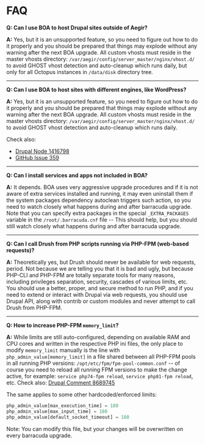 # FAQ

**Q: Can I use BOA to host Drupal sites outside of Aegir?**

**A:** Yes, but it is an unsupported feature, so you need to figure out how to do it properly and you should be prepared that things may explode without any warning after the next BOA upgrade. All custom vhosts must reside in the master vhosts directory: `/var/aegir/config/server_master/nginx/vhost.d/` to avoid GHOST vhost detection and auto-cleanup which runs daily, but only for all Octopus instances in `/data/disk` directory tree.

---

**Q: Can I use BOA to host sites with different engines, like WordPress?**

**A:** Yes, but it is an unsupported feature, so you need to figure out how to do it properly and you should be prepared that things may explode without any warning after the next BOA upgrade. All custom vhosts must reside in the master vhosts directory: `/var/aegir/config/server_master/nginx/vhost.d/` to avoid GHOST vhost detection and auto-cleanup which runs daily.

Check also:

- [Drupal Node 1416798](https://drupal.org/node/1416798)
- [GitHub Issue 359](https://github.com/omega8cc/boa/issues/359)

---

**Q: Can I install services and apps not included in BOA?**

**A:** It depends. BOA uses very aggressive upgrade procedures and if it is not aware of extra services installed and running, it may even uninstall them if the system packages dependency autoclean triggers such action, so you need to watch closely what happens during and after barracuda upgrade. Note that you can specify extra packages in the special `_EXTRA_PACKAGES` variable in the `/root/.barracuda.cnf` file -- This should help, but you should still watch closely what happens during and after barracuda upgrade.

---

**Q: Can I call Drush from PHP scripts running via PHP-FPM (web-based requests)?**

**A:** Theoretically yes, but Drush should never be available for web requests, period. Not because we are telling you that it is bad and ugly, but because PHP-CLI and PHP-FPM are totally separate tools for many reasons, including privileges separation, security, cascades of various limits, etc. You should use a better, proper, and secure method to run PHP, and if you need to extend or interact with Drupal via web requests, you should use Drupal API, along with contrib or custom modules and never attempt to call Drush from PHP-FPM.

---

**Q: How to increase PHP-FPM `memory_limit`?**

**A:** While limits are still auto-configured, depending on available RAM and CPU cores and written in the respective PHP ini files, the only place to modify `memory_limit` manually is the line with `php_admin_value[memory_limit]` in a file shared between all PHP-FPM pools in all running PHP versions: `/opt/etc/fpm/fpm-pool-common.conf` -- of course you need to reload all running FPM versions to make the change active, for example: `service php74-fpm reload`, `service php81-fpm reload`, etc.
Check also: [Drupal Comment 8689745](https://drupal.org/comment/8689745#comment-8689745)

The same applies to some other hardcoded/enforced limits:

```php
php_admin_value[max_execution_time] = 180
php_admin_value[max_input_time] = 180
php_admin_value[default_socket_timeout] = 180
```

Note: You can modify this file, but your changes will be overwritten on every barracuda upgrade.
